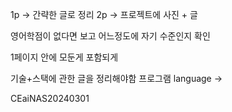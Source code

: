 1p -> 간략한 글로 정리
2p -> 프로젝트에 사진 + 글

영어학점이 없다면 보고 어느정도에 자기 수준인지 확인 

1페이지 안에 모둔게 포함되게


기술+스택에 관한 글을 정리해야함
프로그램 language -> 

CEaiNAS20240301